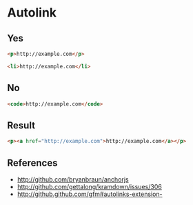 Autolink
========

Yes
-----

~~~html
<p>http://example.com</p>
~~~

~~~html
<li>http://example.com</li>
~~~

No
-----

~~~html
<code>http://example.com</code>
~~~

Result
------

~~~html
<p><a href="http://example.com">http://example.com</a></p>
~~~

References
----------

- http://github.com/bryanbraun/anchorjs
- http://github.com/gettalong/kramdown/issues/306
- http://github.github.com/gfm#autolinks-extension-
